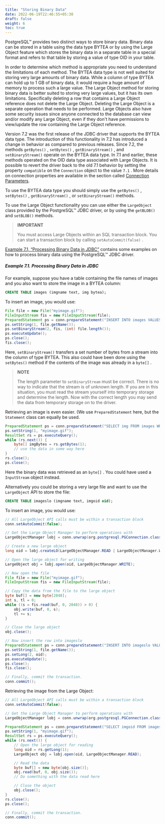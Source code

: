 ```yaml
---
title: "Storing Binary Data"
date: 2022-06-19T22:46:55+05:30
draft: false
weight: 6
toc: true
---
```


PostgreSQL™ provides two distinct ways to store binary data.  Binary data can be stored in a table using the data type BYTEA or by using the Large Object feature which stores the binary data in a separate table in a special format and refers to that table by storing a value of type OID in your table.

In order to determine which method is appropriate you need to understand the limitations of each method. The BYTEA data type is not well suited for storing very large amounts of binary data. While a column of type BYTEA can hold up to 1 GB of binary data, it would require a huge amount of memory to process such a large value. The Large Object method for storing binary data is better suited to storing very large values, but it has its own limitations.  Specifically deleting a row that contains a Large Object reference does not delete the Large Object. Deleting the Large Object is a separate operation that needs to be performed. Large Objects also have some security issues since anyone connected to the database can view and/or modify any Large Object, even if they don't have permissions to view/update the row containing the Large Object reference.

Version 7.2 was the first release of the JDBC driver that supports the BYTEA data type. The introduction of this functionality in 7.2 has introduced a change in behavior as compared to previous releases. Since 7.2, the methods `getBytes()` , `setBytes()` , `getBinaryStream()` , and `setBinaryStream()` operate on the BYTEA data type. In 7.1 and earlier, these methods operated on the OID data type associated with Large Objects. It is possible to revert the driver back to the old 7.1 behavior by setting the property `compatible` on the `Connection` object to the value `7.1` . More details on connection properties are available in the section called [Connection Parameters](/documentation/use/#connection-parameters).

To use the BYTEA data type you should simply use the `getBytes()` , `setBytes()` , `getBinaryStream()` , or `setBinaryStream()` methods.

To use the Large Object functionality you can use either the `LargeObject` class provided by the PostgreSQL™ JDBC driver, or by using the `getBLOB()` and `setBLOB()` methods.

> **IMPORTANT**
>
> You must access Large Objects within an SQL transaction block.  You can start a transaction block by calling `setAutoCommit(false)` .

[Example 7.1, “Processing Binary Data in JDBC”](/documentation/binary-data/#example71processing-binary-data-in-jdbc) contains some examples on how to process binary data using the PostgreSQL™ JDBC
driver.

##### Example 7.1. Processing Binary Data in JDBC

For example, suppose you have a table containing the file names of images and you
also want to store the image in a BYTEA column:

```sql
CREATE TABLE images (imgname text, img bytea);
```

To insert an image, you would use:

```java
File file = new File("myimage.gif");
FileInputStream fis = new FileInputStream(file);
PreparedStatement ps = conn.prepareStatement("INSERT INTO images VALUES (?, ?)");
ps.setString(1, file.getName());
ps.setBinaryStream(2, fis, (int) file.length());
ps.executeUpdate();
ps.close();
fis.close();
```

Here, `setBinaryStream()` transfers a set number of bytes from a stream into the column of type BYTEA. This also could have been done using the `setBytes()` method if the contents of the image was already in a `byte[]` .

> **NOTE**
>
> The length parameter to `setBinaryStream` must be correct. There is no way to indicate that the stream is of unknown length. If you are in this situation, you must read the stream yourself into temporary storage and determine the length. Now with the correct length you may send the data from temporary storage on to the driver.

Retrieving an image is even easier. (We use `PreparedStatement` here, but the `Statement` class can equally be used.

```java
PreparedStatement ps = conn.prepareStatement("SELECT img FROM images WHERE imgname = ?");
ps.setString(1, "myimage.gif");
ResultSet rs = ps.executeQuery();
while (rs.next()) {
    byte[] imgBytes = rs.getBytes(1);
    // use the data in some way here
}
rs.close();
ps.close();
```

Here the binary data was retrieved as an `byte[]` .  You could have used a `InputStream` object instead.

Alternatively you could be storing a very large file and want to use the `LargeObject` API to store the file:

```sql
CREATE TABLE imageslo (imgname text, imgoid oid);
```

To insert an image, you would use:

```java
// All LargeObject API calls must be within a transaction block
conn.setAutoCommit(false);

// Get the Large Object Manager to perform operations with
LargeObjectManager lobj = conn.unwrap(org.postgresql.PGConnection.class).getLargeObjectAPI();

// Create a new large object
long oid = lobj.createLO(LargeObjectManager.READ | LargeObjectManager.WRITE);

// Open the large object for writing
LargeObject obj = lobj.open(oid, LargeObjectManager.WRITE);

// Now open the file
File file = new File("myimage.gif");
FileInputStream fis = new FileInputStream(file);

// Copy the data from the file to the large object
byte buf[] = new byte[2048];
int s, tl = 0;
while ((s = fis.read(buf, 0, 2048)) > 0) {
    obj.write(buf, 0, s);
    tl += s;
}

// Close the large object
obj.close();

// Now insert the row into imageslo
PreparedStatement ps = conn.prepareStatement("INSERT INTO imageslo VALUES (?, ?)");
ps.setString(1, file.getName());
ps.setLong(2, oid);
ps.executeUpdate();
ps.close();
fis.close();

// Finally, commit the transaction.
conn.commit();
```

Retrieving the image from the Large Object:

```java
// All LargeObject API calls must be within a transaction block
conn.setAutoCommit(false);

// Get the Large Object Manager to perform operations with
LargeObjectManager lobj = conn.unwrap(org.postgresql.PGConnection.class).getLargeObjectAPI();

PreparedStatement ps = conn.prepareStatement("SELECT imgoid FROM imageslo WHERE imgname = ?");
ps.setString(1, "myimage.gif");
ResultSet rs = ps.executeQuery();
while (rs.next()) {
    // Open the large object for reading
    long oid = rs.getLong(1);
    LargeObject obj = lobj.open(oid, LargeObjectManager.READ);

    // Read the data
    byte buf[] = new byte[obj.size()];
    obj.read(buf, 0, obj.size());
    // Do something with the data read here

    // Close the object
    obj.close();
}
rs.close();
ps.close();

// Finally, commit the transaction.
conn.commit();
```
